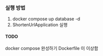 ### 실행 방법
1. docker compose up database -d
2. ShortenUrlApplication 실행

#### TODO
docker compose 완성하기
Dockerfile 이 이상함
